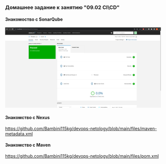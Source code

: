 ### Домашнее задание к занятию "09.02 CI\CD"

#### Знакомоство с SonarQube

![Image alt](https://github.com/Bambini115kg/devops-netology/raw/main/images/1111.png)

#### Знакомство с Nexus

https://github.com/Bambini115kg/devops-netology/blob/main/files/maven-metadata.xml

#### Знакомство с Maven

https://github.com/Bambini115kg/devops-netology/blob/main/files/pom.xml
